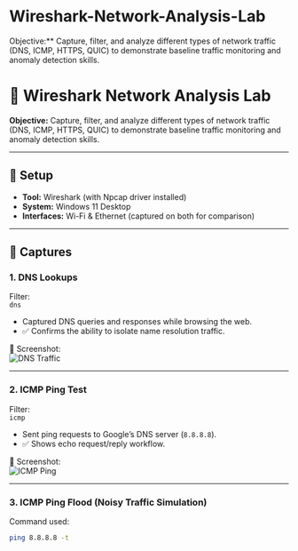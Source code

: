 # Wireshark-Network-Analysis-Lab
Objective:** Capture, filter, and analyze different types of network traffic (DNS, ICMP, HTTPS, QUIC) to demonstrate baseline traffic monitoring and anomaly detection skills.
# 🦈 Wireshark Network Analysis Lab  
**Objective:** Capture, filter, and analyze different types of network traffic (DNS, ICMP, HTTPS, QUIC) to demonstrate baseline traffic monitoring and anomaly detection skills.  

---

## 🔧 Setup
- **Tool:** Wireshark (with Npcap driver installed)  
- **System:** Windows 11 Desktop  
- **Interfaces:** Wi-Fi & Ethernet (captured on both for comparison)  

---

## 📡 Captures

### 1. DNS Lookups  
Filter:  
```dns```  

- Captured DNS queries and responses while browsing the web.  
- ✅ Confirms the ability to isolate name resolution traffic.  

📸 Screenshot:  
![DNS Traffic](images/dns-filter.png)

---

### 2. ICMP Ping Test  
Filter:  
```icmp```  

- Sent ping requests to Google’s DNS server (`8.8.8.8`).  
- ✅ Shows echo request/reply workflow.  

📸 Screenshot:  
![ICMP Ping](images/ping.png)

---

### 3. ICMP Ping Flood (Noisy Traffic Simulation)  
Command used:  
```bash
ping 8.8.8.8 -t
